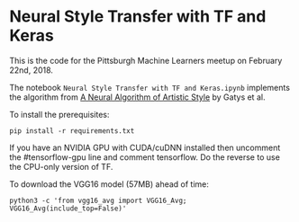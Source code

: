 # Neural Style Transfer with TF and Keras

This is the code for the Pittsburgh Machine Learners meetup on February 22nd, 2018. 

The notebook `Neural Style Transfer with TF and Keras.ipynb` implements the algorithm from [A Neural Algorithm of Artistic Style](https://arxiv.org/abs/1508.06576) by Gatys et al.

To install the prerequisites:

`pip install -r requirements.txt`

If you have an NVIDIA GPU with CUDA/cuDNN installed then uncomment the #tensorflow-gpu line and comment tensorflow. Do the reverse to use the CPU-only version of TF.

To download the VGG16 model (57MB) ahead of time:

`python3 -c 'from vgg16_avg import VGG16_Avg; VGG16_Avg(include_top=False)'`